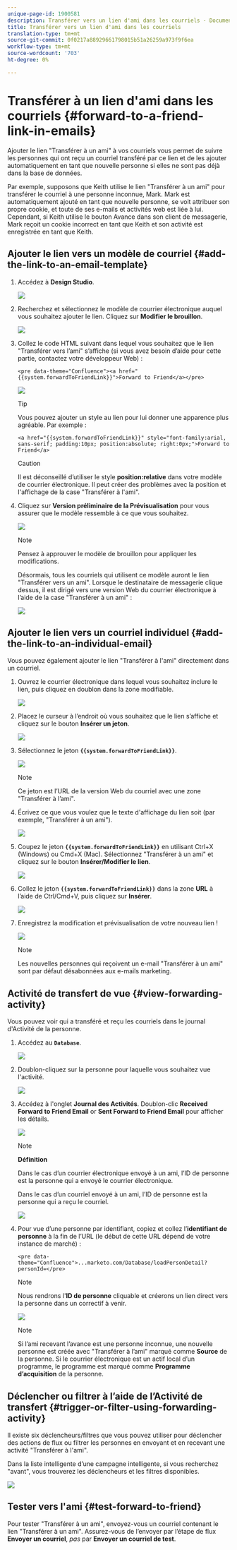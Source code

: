 ```yaml
---
unique-page-id: 1900581
description: Transférer vers un lien d'ami dans les courriels - Documents marketing - Documentation du produit
title: Transférer vers un lien d'ami dans les courriels
translation-type: tm+mt
source-git-commit: 0f0217a88929661798015b51a26259a973f9f6ea
workflow-type: tm+mt
source-wordcount: '703'
ht-degree: 0%

---
```



# Transférer à un lien d&#39;ami dans les courriels {#forward-to-a-friend-link-in-emails}

Ajouter le lien &quot;Transférer à un ami&quot; à vos courriels vous permet de suivre les personnes qui ont reçu un courriel transféré par ce lien et de les ajouter automatiquement en tant que nouvelle personne si elles ne sont pas déjà dans la base de données.

Par exemple, supposons que Keith utilise le lien &quot;Transférer à un ami&quot; pour transférer le courriel à une personne inconnue, Mark. Mark est automatiquement ajouté en tant que nouvelle personne, se voit attribuer son propre cookie, et toute de ses e-mails et activités web est liée à lui. Cependant, si Keith utilise le bouton Avance dans son client de messagerie, Mark reçoit un cookie incorrect en tant que Keith et son activité est enregistrée en tant que Keith.

## Ajouter le lien vers un modèle de courriel {#add-the-link-to-an-email-template}

1. Accédez à **Design Studio**.

   ![](assets/one-8.png)

1. Recherchez et sélectionnez le modèle de courrier électronique auquel vous souhaitez ajouter le lien. Cliquez sur **Modifier le brouillon**.

   ![](assets/two-7.png)

1. Collez le code HTML suivant dans lequel vous souhaitez que le lien &quot;Transférer vers l’ami&quot; s’affiche (si vous avez besoin d’aide pour cette partie, contactez votre développeur Web) :

   `<pre data-theme="Confluence"><a href="{{system.forwardToFriendLink}}">Forward to Friend</a></pre>`

   ![](assets/three-7.png)

   >[!TIP]
   >
   >
   >Vous pouvez ajouter un style au lien pour lui donner une apparence plus agréable. Par exemple :
   >
   >`<a href="{{system.forwardToFriendLink}}" style="font-family:arial, sans-serif; padding:10px; position:absolute; right:0px;">Forward to Friend</a>`

   >[!CAUTION]
   >
   >Il est déconseillé d’utiliser le style **position:relative** dans votre modèle de courrier électronique. Il peut créer des problèmes avec la position et l&#39;affichage de la case &quot;Transférer à l&#39;ami&quot;.

1. Cliquez sur **Version préliminaire de la Prévisualisation** pour vous assurer que le modèle ressemble à ce que vous souhaitez.

   ![](assets/four-5.png)

   >[!NOTE]
   >
   >Pensez à approuver le modèle de brouillon pour appliquer les modifications.

   Désormais, tous les courriels qui utilisent ce modèle auront le lien &quot;Transférer vers un ami&quot;. Lorsque le destinataire de messagerie clique dessus, il est dirigé vers une version Web du courrier électronique à l’aide de la case &quot;Transférer à un ami&quot; :

   ![](assets/f2afbox.png)

## Ajouter le lien vers un courriel individuel {#add-the-link-to-an-individual-email}

Vous pouvez également ajouter le lien &quot;Transférer à l&#39;ami&quot; directement dans un courriel.

1. Ouvrez le courrier électronique dans lequel vous souhaitez inclure le lien, puis cliquez en doublon dans la zone modifiable.

   ![](assets/five-4.png)

1. Placez le curseur à l’endroit où vous souhaitez que le lien s’affiche et cliquez sur le bouton **Insérer un jeton**.

   ![](assets/six-2.png)

1. Sélectionnez le jeton **`{{system.forwardToFriendLink}}`**.

   ![](assets/seven-1.png)

   >[!NOTE]
   >
   >Ce jeton est l’URL de la version Web du courriel avec une zone &quot;Transférer à l’ami&quot;.

1. Écrivez ce que vous voulez que le texte d&#39;affichage du lien soit (par exemple, &quot;Transférer à un ami&quot;).

   ![](assets/seven-1.png)

1. Coupez le jeton **`{{system.forwardToFriendLink}}`** en utilisant Ctrl+X (Windows) ou Cmd+X (Mac). Sélectionnez &quot;Transférer à un ami&quot; et cliquez sur le bouton **Insérer/Modifier le lien**.

   ![](assets/eight-1.png)

1. Collez le jeton **`{{system.forwardToFriendLink}}`** dans la zone **URL** à l’aide de Ctrl/Cmd+V, puis cliquez sur **Insérer**.

   ![](assets/nine.png)

1. Enregistrez la modification et prévisualisation de votre nouveau lien !

   ![](assets/ten-1.png)

   >[!NOTE]
   >
   >Les nouvelles personnes qui reçoivent un e-mail &quot;Transférer à un ami&quot; sont par défaut désabonnées aux e-mails marketing.

## Activité de transfert de vue {#view-forwarding-activity}

Vous pouvez voir qui a transféré et reçu les courriels dans le journal d&#39;Activité de la personne.

1. Accédez au **`Database`**.

   ![](assets/db.png)

1. Doublon-cliquez sur la personne pour laquelle vous souhaitez vue l&#39;activité.

   ![](assets/fourteen.png)

1. Accédez à l&#39;onglet **Journal des Activités**. Doublon-clic **Received Forward to Friend Email** or **Sent Forward to Friend Email** pour afficher les détails.

   ![](assets/fifteen.png)

   >[!NOTE]
   >
   >**Définition**
   >
   >Dans le cas d’un courrier électronique envoyé à un ami, l’ID de personne est la personne qui a envoyé le courrier électronique.
   >
   >Dans le cas d’un courriel envoyé à un ami, l’ID de personne est la personne qui a reçu le courriel.

   ![](assets/sixteen.png)

1. Pour vue d’une personne par identifiant, copiez et collez l’**identifiant de personne** à la fin de l’URL (le début de cette URL dépend de votre instance de marché) :

   `<pre data-theme="Confluence">...marketo.com/Database/loadPersonDetail?personId=</pre>`

   >[!NOTE]
   >
   >Nous rendrons l&#39;**ID de personne** cliquable et créerons un lien direct vers la personne dans un correctif à venir.

   ![](assets/seventeen.png)

   >[!NOTE]
   >
   >Si l’ami recevant l’avance est une personne inconnue, une nouvelle personne est créée avec &quot;Transférer à l’ami&quot; marqué comme **Source** de la personne.
   >Si le courrier électronique est un actif local d’un programme, le programme est marqué comme **Programme d’acquisition** de la personne.

## Déclencher ou filtrer à l’aide de l’Activité de transfert {#trigger-or-filter-using-forwarding-activity}

Il existe six déclencheurs/filtres que vous pouvez utiliser pour déclencher des actions de flux ou filtrer les personnes en envoyant et en recevant une activité &quot;Transférer à l&#39;ami&quot;.

Dans la liste intelligente d’une campagne intelligente, si vous recherchez &quot;avant&quot;, vous trouverez les déclencheurs et les filtres disponibles.

![](assets/nineteen.png)

## Tester vers l&#39;ami {#test-forward-to-friend}

Pour tester &quot;Transférer à un ami&quot;, envoyez-vous un courriel contenant le lien &quot;Transférer à un ami&quot;. Assurez-vous de l’envoyer par l’étape de flux **Envoyer un courriel**, *pas* par **Envoyer un courriel de test**.

